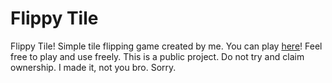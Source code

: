 # Flippy Tile

Flippy Tile! Simple tile flipping game created by me. You can play [here](coolstop-studio.github.io/Flippy-Tile/)!
Feel free to play and use freely. This is a public project. Do not try and claim ownership. I made it, not you bro. Sorry.
